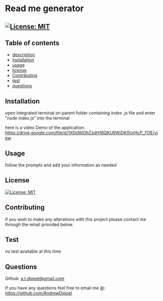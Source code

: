 # Read me generator
  ## [![License: MIT](https://img.shields.io/badge/License-MIT-yellow.svg)](https://opensource.org/licenses/MIT)
  ## Table of contents
* [description](#description)
* [Installation](#Installation)
* [usage](#Usage)
* [license](#License)
* [Contributing](#Contributing)
* [test](#Test)
* [questions](#Questions)

## Installation
open integrated terminal on parent folder containing index .js file and enter "node index.js" into the terminal

here is a video Demo of the application: https://drive.google.com/file/d/1XEkNjlOhZzdH16QKU9WiDK0UrHcP_FDE/view
## Usage
follow the prompts and add your information as needed
## License
[![License: MIT](https://img.shields.io/badge/License-MIT-yellow.svg)](https://opensource.org/licenses/MIT)
## Contributing
if you wish to make any alterations with this project please contact me through the email provided below.
## Test
no test available at this time
## Questions
Github: a.t.dippel@gmail.com

If you have any questions feel free to email me @:
https://github.com/AndrewDippel
